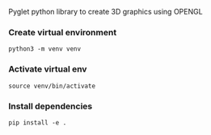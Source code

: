 Pyglet python library to create 3D graphics using OPENGL

### Create virtual environment

`python3 -m venv venv`
### Activate virtual env

`source venv/bin/activate`

### Install dependencies

`pip install -e .`
